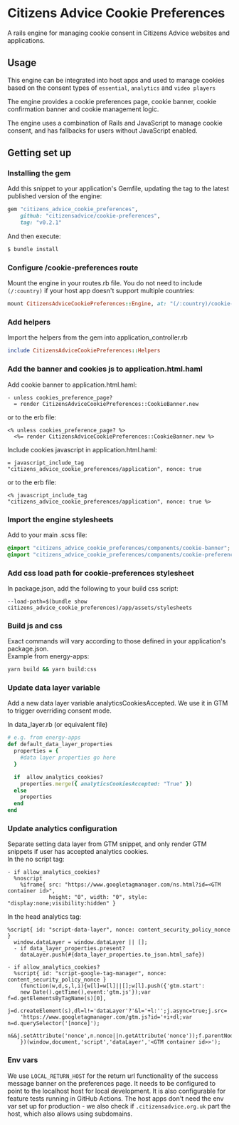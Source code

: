 # Citizens Advice Cookie Preferences

A rails engine for managing cookie consent in Citizens Advice websites and applications.

## Usage

This engine can be integrated into host apps and used to manage cookies
based on the consent types of `essential`, `analytics` and `video players`

The engine provides a cookie preferences page, cookie banner, cookie confirmation
banner and cookie management logic.

The engine uses a combination of Rails and JavaScript to manage cookie consent,
and has fallbacks for users without JavaScript enabled.

## Getting set up

### Installing the gem

Add this snippet to your application's Gemfile, updating the tag to the latest published
version of the engine:

```ruby
gem "citizens_advice_cookie_preferences",
    github: "citizensadvice/cookie-preferences",
    tag: "v0.2.1"
```

And then execute:

```bash
$ bundle install
```

### Configure /cookie-preferences route

Mount the engine in your routes.rb file. You do not need to include `(/:country)` if your
host app doesn't support multiple countries:

```ruby
mount CitizensAdviceCookiePreferences::Engine, at: "(/:country)/cookie-preferences"
```

### Add helpers

Import the helpers from the gem into application_controller.rb

```ruby
include CitizensAdviceCookiePreferences::Helpers
```

### Add the banner and cookies js to application.html.haml

Add cookie banner to application.html.haml:

```haml
- unless cookies_preference_page?
  = render CitizensAdviceCookiePreferences::CookieBanner.new
```

or to the erb file:

```erb
<% unless cookies_preference_page? %>
  <%= render CitizensAdviceCookiePreferences::CookieBanner.new %>
```

Include cookies javascript in application.html.haml:

```haml
= javascript_include_tag "citizens_advice_cookie_preferences/application", nonce: true
```

or to the erb file:

```erb
<% javascript_include_tag "citizens_advice_cookie_preferences/application", nonce: true %>
```

### Import the engine stylesheets

Add to your main .scss file:

```scss
@import "citizens_advice_cookie_preferences/components/cookie-banner";
@import "citizens_advice_cookie_preferences/components/cookie-preferences";
```

### Add css load path for cookie-preferences stylesheet

In package.json, add the following to your build css script:

```
--load-path=$(bundle show citizens_advice_cookie_preferences)/app/assets/stylesheets
```

### Build js and css

Exact commands will vary according to those defined in your application's package.json.  
Example from energy-apps:

```bash
yarn build && yarn build:css
```

### Update data layer variable

Add a new data layer variable analyticsCookiesAccepted. We use it in GTM to trigger overriding consent mode.

In data_layer.rb (or equivalent file)

```ruby
# e.g. from energy-apps
def default_data_layer_properties
  properties = {
    #data layer properties go here
  }

  if  allow_analytics_cookies?
    properties.merge({ analyticsCookiesAccepted: "True" })
  else
    properties
  end
end
```

### Update analytics configuration

Separate setting data layer from GTM snippet, and only render GTM snippets if user has accepted analytics cookies.  
In the no script tag:

```haml
- if allow_analytics_cookies?
  %noscript
    %iframe{ src: "https://www.googletagmanager.com/ns.html?id=<GTM container id>",
             height: "0", width: "0", style: "display:none;visibility:hidden" }
```

In the head analytics tag:

```haml
%script{ id: "script-data-layer", nonce: content_security_policy_nonce }
  window.dataLayer = window.dataLayer || [];
  - if data_layer_properties.present?
    dataLayer.push(#{data_layer_properties.to_json.html_safe})

- if allow_analytics_cookies?
  %script{ id: "script-google-tag-manager", nonce: content_security_policy_nonce }
    (function(w,d,s,l,i){w[l]=w[l]||[];w[l].push({'gtm.start':
    new Date().getTime(),event:'gtm.js'});var f=d.getElementsByTagName(s)[0],
    j=d.createElement(s),dl=l!='dataLayer'?'&l='+l:'';j.async=true;j.src=
    'https://www.googletagmanager.com/gtm.js?id='+i+dl;var n=d.querySelector('[nonce]');
    n&&j.setAttribute('nonce',n.nonce||n.getAttribute('nonce'));f.parentNode.insertBefore(j,f);
    })(window,document,'script','dataLayer','<GTM container id>>');
```

### Env vars

We use `LOCAL_RETURN_HOST` for the return url functionality of the success message banner on the preferences page. 
It needs to be configured to point to the localhost host for local development. It is also configurable for feature tests running in GitHub Actions.
The host apps don't need the env var set up for production - we also check if `.citizensadvice.org.uk` part the host, which also allows using subdomains.
